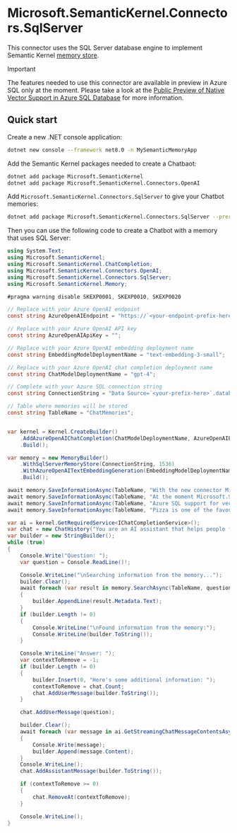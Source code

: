 # Microsoft.SemanticKernel.Connectors.SqlServer

This connector uses the SQL Server database engine to implement Semantic Kernel [memory store](https://learn.microsoft.com/semantic-kernel/concepts/vector-store-connectors/memory-stores/?pivots=programming-language-csharp).

> [!IMPORTANT]  
> The features needed to use this connector are available in preview in Azure SQL only at the moment. Please take a look at the [Public Preview of Native Vector Support in Azure SQL Database](https://devblogs.microsoft.com/azure-sql/exciting-announcement-public-preview-of-native-vector-support-in-azure-sql-database/) for more information.

## Quick start

Create a new .NET console application:

```bash
dotnet new console --framework net8.0 -n MySemanticMemoryApp
```

Add the Semantic Kernel packages needed to create a Chatbaot:

```bash
dotnet add package Microsoft.SemanticKernel
dotnet add package Microsoft.SemanticKernel.Connectors.OpenAI
```

Add `Microsoft.SemanticKernel.Connectors.SqlServer` to give your Chatbot memories:

```bash
dotnet add package Microsoft.SemanticKernel.Connectors.SqlServer --prerelease
```

Then you can use the following code to create a Chatbot with a memory that uses SQL Server:

```csharp
using System.Text;
using Microsoft.SemanticKernel;
using Microsoft.SemanticKernel.ChatCompletion;
using Microsoft.SemanticKernel.Connectors.OpenAI;
using Microsoft.SemanticKernel.Connectors.SqlServer;
using Microsoft.SemanticKernel.Memory;

#pragma warning disable SKEXP0001, SKEXP0010, SKEXP0020

// Replace with your Azure OpenAI endpoint
const string AzureOpenAIEndpoint = "https://`<your-endpoint-prefix-here>`.openai.azure.com/";

// Replace with your Azure OpenAI API key
const string AzureOpenAIApiKey = "";

// Replace with your Azure OpenAI embedding deployment name
const string EmbeddingModelDeploymentName = "text-embedding-3-small";

// Replace with your Azure OpenAI chat completion deployment name
const string ChatModelDeploymentName = "gpt-4";

// Complete with your Azure SQL connection string
const string ConnectionString = "Data Source=`<your-prefix-here>`.database.windows.net;Initial Catalog=`<your-database-here>`;Authentication=Active Directory Default;Connection Timeout=30";

// Table where memories will be stored
const string TableName = "ChatMemories";


var kernel = Kernel.CreateBuilder()
    .AddAzureOpenAIChatCompletion(ChatModelDeploymentName, AzureOpenAIEndpoint, AzureOpenAIApiKey)
    .Build();

var memory = new MemoryBuilder()
    .WithSqlServerMemoryStore(ConnectionString, 1536)
    .WithAzureOpenAITextEmbeddingGeneration(EmbeddingModelDeploymentName, AzureOpenAIEndpoint, AzureOpenAIApiKey)
    .Build();

await memory.SaveInformationAsync(TableName, "With the new connector Microsoft.SemanticKernel.Connectors.SqlServer it is possible to efficiently store and retrieve memories thanks to the newly added vector support", "semantic-kernel-mssql");
await memory.SaveInformationAsync(TableName, "At the moment Microsoft.SemanticKernel.Connectors.SqlServer can be used only with Azure SQL", "semantic-kernel-azuresql");
await memory.SaveInformationAsync(TableName, "Azure SQL support for vectors is in Early Adopter Preview.", "azuresql-vector-eap");
await memory.SaveInformationAsync(TableName, "Pizza is one of the favourite food in the world.", "pizza-favourite-food");

var ai = kernel.GetRequiredService<IChatCompletionService>();
var chat = new ChatHistory("You are an AI assistant that helps people find information.");
var builder = new StringBuilder();
while (true)
{
    Console.Write("Question: ");
    var question = Console.ReadLine()!;

    Console.WriteLine("\nSearching information from the memory...");
    builder.Clear();
    await foreach (var result in memory.SearchAsync(TableName, question, limit: 3))
    {
        builder.AppendLine(result.Metadata.Text);
    }
    if (builder.Length != 0)
    {
        Console.WriteLine("\nFound information from the memory:");
        Console.WriteLine(builder.ToString());
    }

    Console.WriteLine("Answer: ");
    var contextToRemove = -1;
    if (builder.Length != 0)
    {
        builder.Insert(0, "Here's some additional information: ");
        contextToRemove = chat.Count;
        chat.AddUserMessage(builder.ToString());
    }

    chat.AddUserMessage(question);

    builder.Clear();
    await foreach (var message in ai.GetStreamingChatMessageContentsAsync(chat))
    {
        Console.Write(message);
        builder.Append(message.Content);
    }
    Console.WriteLine();
    chat.AddAssistantMessage(builder.ToString());

    if (contextToRemove >= 0) 
    {
        chat.RemoveAt(contextToRemove);
    }

    Console.WriteLine();
}
```
